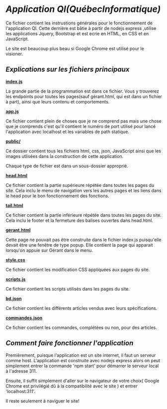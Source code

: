 # *Application QI(QuébecInformatique)*

Ce fichier contient les instrustions générales pour le fonctionnement
de l'application QI.  Cette dernière est bâtie à partir de nodejs express
,utilise les applications Jquery, Bootstrap et est ecrie en HTML, 
en CSS et en JavaScript.

Le site est beaucoup plus beau si Google Chrome est utilisé pour le visioner.

## *Explications sur les fichiers principaux*

**[index.js](routes/index.js)**

La grande partie de la programmation est dans ce fichier. 
Vous y trouverez les endpoints pour toutes les pages(sauf 
gérant.html, qui est dans un fichier à part), ainsi que leurs contenu 
et comportements.

**[app.js](app.js)**

Ce fichier contient plein de choses que je ne comprend pas mais
une chose que je comprends c'est qu'il contient le numéro de port
utilisé pour lancé l'application avec localhost et les variables de 
path statique.

**[public/](public)**

Ce dossier contient tous les fichiers html, css, json, JavaScript 
ainsi que les images utlisées dans la construction de cette application.  

Chaque type de fichier est dans un sous-dossier approprié.

**[head.html](public/HTML/head.html)**

Ce fichier contient la partie supérieure répétée dans toutes les pages
du site.  Cela inclu le menu de navigation vers les autres pages et
les liens dans le head pour le bon fonctionnement des fonctions.

**[tail.html](public/HTML/tail.html)**

Ce fichier contient la partie inférieure répétée dans toutes les pages
 du site. Cela inclu le footer et la fermeture des balises ouvertes
 dans head.html.
 
**[gerant.html](public/HTML/gerant.html)**

Cette page ne pouvait pas être construite dans le fichier index.js
puisqu'elle devait être une fenêtre de type popup. Elle contient
la page qui apparait lorsqu'on appuie sur Gérant dans le menu.

**[style.css](public/CSS/style.css)**

Ce fichier contient les modification CSS appliquées aux pages 
du site.

**[scripts.js](public/JS/scripts.js)**

Ce fichier contient les scripts utilisés dans les pages du site.

**[bd.json](public/bd.json)**

Ce fichier contient les différents articles vendus avec leurs 
spécifications.

**[commandes.json](public/commandes.json)**

Ce fichier contient les commandes, complétées ou non, pour des 
articles.

## *Comment faire fonctionner l'application*

Premièrement, puisque l'application est un site internet, il faut 
un serveur comme host.  L'application est construite avec nodejs
 express alors on peut simplement entrer la commande 'npm start'
 pour démarrer le serveur local à l'adresse 311.  
 
 Ensuite, il suffit simplement d'aller sur le navigateur de votre 
 choix( Google Chrome est privilégié dû à la compatibilité avec le
 site ) et entrer 'localhost:311'.
 
 Il reste seulement à naviguer le site!